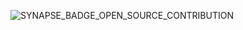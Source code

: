 ![SYNAPSE_BADGE_OPEN_SOURCE_CONTRIBUTION](https://user-images.githubusercontent.com/84579218/216126720-d635505c-c269-4be6-a72e-08311a98e3b2.png)
